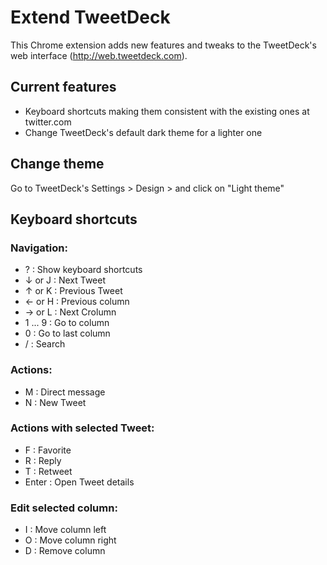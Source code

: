 Extend TweetDeck
=============

This Chrome extension adds new features and tweaks to the TweetDeck's web interface (http://web.tweetdeck.com).

Current features
------------------

* Keyboard shortcuts making them consistent with the existing ones at twitter.com 
* Change TweetDeck's default dark theme for a lighter one


Change theme
------------------

Go to TweetDeck's Settings > Design > and click on "Light theme"


Keyboard shortcuts
------------------

### Navigation:

* ? : Show keyboard shortcuts
* ↓ or J : Next Tweet
* ↑ or K : Previous Tweet
* ← or H : Previous column
* → or L : Next Crolumn
* 1 ... 9 : Go to column
* 0 : Go to last column
* / : Search

### Actions:

* M : Direct message
* N : New Tweet

### Actions with selected Tweet:

* F : Favorite
* R : Reply
* T : Retweet
* Enter : Open Tweet details

### Edit selected column:

* I : Move column left
* O : Move column right
* D : Remove column
